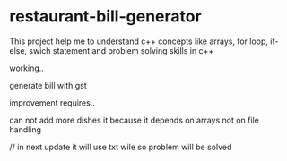 # restaurant-bill-generator
This project help me to understand c++ concepts like arrays, for loop, if-else, swich statement and problem solving skills in c++

working.. 

generate bill with gst


improvement requires..

can not add more dishes it because it depends on arrays not on file handling 

//  in next update it will use txt wile so problem will be solved
